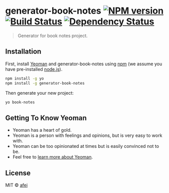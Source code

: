 # generator-book-notes [![NPM version][npm-image]][npm-url] [![Build Status][travis-image]][travis-url] [![Dependency Status][daviddm-image]][daviddm-url]
> Generator for book notes project.

## Installation

First, install [Yeoman](http://yeoman.io) and generator-book-notes using [npm](https://www.npmjs.com/) (we assume you have pre-installed [node.js](https://nodejs.org/)).

```bash
npm install -g yo
npm install -g generator-book-notes
```

Then generate your new project:

```bash
yo book-notes
```

## Getting To Know Yeoman

 * Yeoman has a heart of gold.
 * Yeoman is a person with feelings and opinions, but is very easy to work with.
 * Yeoman can be too opinionated at times but is easily convinced not to be.
 * Feel free to [learn more about Yeoman](http://yeoman.io/).

## License

MIT © [afei](https://github.com/afeiship)


[npm-image]: https://badge.fury.io/js/generator-book-notes.svg
[npm-url]: https://npmjs.org/package/generator-book-notes
[travis-image]: https://travis-ci.org/afeiship/generator-book-notes.svg?branch=master
[travis-url]: https://travis-ci.org/afeiship/generator-book-notes
[daviddm-image]: https://david-dm.org/afeiship/generator-book-notes.svg?theme=shields.io
[daviddm-url]: https://david-dm.org/afeiship/generator-book-notes
